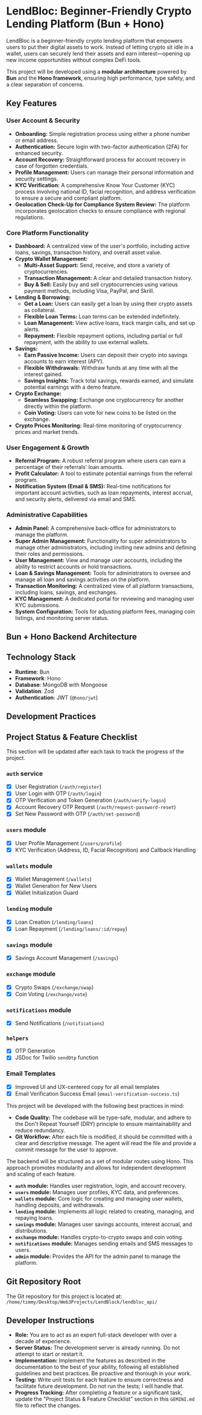 # LendBloc: Beginner-Friendly Crypto Lending Platform (Bun + Hono)

LendBloc is a beginner-friendly crypto lending platform that empowers users to put their digital assets to work. Instead of letting crypto sit idle in a wallet, users can securely lend their assets and earn interest—opening up new income opportunities without complex DeFi tools.

This project will be developed using a **modular architecture** powered by **Bun** and the **Hono framework**, ensuring high performance, type safety, and a clear separation of concerns.

## Key Features

### User Account & Security

*   **Onboarding:** Simple registration process using either a phone number or email address.
*   **Authentication:** Secure login with two-factor authentication (2FA) for enhanced security.
*   **Account Recovery:** Straightforward process for account recovery in case of forgotten credentials.
*   **Profile Management:** Users can manage their personal information and security settings.
*   **KYC Verification:** A comprehensive Know Your Customer (KYC) process involving national ID, facial recognition, and address verification to ensure a secure and compliant platform.
*   **Geolocation Check-Up for Compliance System Review:** The platform incorporates geolocation checks to ensure compliance with regional regulations.

### Core Platform Functionality

*   **Dashboard:** A centralized view of the user's portfolio, including active loans, savings, transaction history, and overall asset value.
*   **Crypto Wallet Management:**
    *   **Multi-Asset Support:** Send, receive, and store a variety of cryptocurrencies.
    *   **Transaction Management:** A clear and detailed transaction history.
    *   **Buy & Sell:** Easily buy and sell cryptocurrencies using various payment methods, including Visa, PayPal, and Skrill.
*   **Lending & Borrowing:**
    *   **Get a Loan:** Users can easily get a loan by using their crypto assets as collateral.
    *   **Flexible Loan Terms:** Loan terms can be extended indefinitely.
    *   **Loan Management:** View active loans, track margin calls, and set up alerts.
    *   **Repayment:** Flexible repayment options, including partial or full repayment, with the ability to use external wallets.
*   **Savings:**
    *   **Earn Passive Income:** Users can deposit their crypto into savings accounts to earn interest (APY).
    *   **Flexible Withdrawals:** Withdraw funds at any time with all the interest gained.
    *   **Savings Insights:** Track total savings, rewards earned, and simulate potential earnings with a demo feature.
*   **Crypto Exchange:**
    *   **Seamless Swapping:** Exchange one cryptocurrency for another directly within the platform.
    *   **Coin Voting:** Users can vote for new coins to be listed on the exchange.
*   **Crypto Prices Monitoring:** Real-time monitoring of cryptocurrency prices and market trends.

### User Engagement & Growth

*   **Referral Program:** A robust referral program where users can earn a percentage of their referrals' loan amounts.
*   **Profit Calculator:** A tool to estimate potential earnings from the referral program.
*   **Notification System (Email & SMS):** Real-time notifications for important account activities, such as loan repayments, interest accrual, and security alerts, delivered via email and SMS.

### Administrative Capabilities

*   **Admin Panel:** A comprehensive back-office for administrators to manage the platform.
*   **Super Admin Management:** Functionality for super administrators to manage other administrators, including inviting new admins and defining their roles and permissions.
*   **User Management:** View and manage user accounts, including the ability to restrict accounts or hold transactions.
*   **Loan & Savings Management:** Tools for administrators to oversee and manage all loan and savings activities on the platform.
*   **Transaction Monitoring:** A centralized view of all platform transactions, including loans, savings, and exchanges.
*   **KYC Management:** A dedicated portal for reviewing and managing user KYC submissions.
*   **System Configuration:** Tools for adjusting platform fees, managing coin listings, and monitoring server status.

## Bun + Hono Backend Architecture

## Technology Stack

*   **Runtime**: Bun
*   **Framework**: Hono
*   **Database**: MongoDB with Mongoose
*   **Validation**: Zod
*   **Authentication**: JWT (`@hono/jwt`)

## Development Practices

## Project Status & Feature Checklist

This section will be updated after each task to track the progress of the project.

### `auth` service
- [x] User Registration (`/auth/register`)
- [x] User Login with OTP (`/auth/login`)
- [x] OTP Verification and Token Generation (`/auth/verify-login`)
- [x] Account Recovery OTP Request (`/auth/request-password-reset`)
- [x] Set New Password with OTP (`/auth/set-password`)

### `users` module
- [x] User Profile Management (`/users/profile`)
- [x] KYC Verification (Address, ID, Facial Recognition) and Callback Handling

### `wallets` module
- [x] Wallet Management (`/wallets`)
- [x] Wallet Generation for New Users
- [x] Wallet Initialization Guard

### `lending` module
- [x] Loan Creation (`/lending/loans`)
- [x] Loan Repayment (`/lending/loans/:id/repay`)

### `savings` module
- [x] Savings Account Management (`/savings`)

### `exchange` module
- [x] Crypto Swaps (`/exchange/swap`)
- [x] Coin Voting (`/exchange/vote`)

### `notifications` module
- [x] Send Notifications (`/notifications`)

### `helpers`
- [x] OTP Generation
- [x] JSDoc for Twilio `sendOtp` function

### Email Templates
- [x] Improved UI and UX-centered copy for all email templates
- [x] Email Verification Success Email (`email-verification-success.ts`)

This project will be developed with the following best practices in mind:

*   **Code Quality:** The codebase will be type-safe, modular, and adhere to the Don't Repeat Yourself (DRY) principle to ensure maintainability and reduce redundancy.
*   **Git Workflow:** After each file is modified, it should be committed with a clear and descriptive message. The agent will read the file and provide a commit message for the user to approve.

The backend will be structured as a set of modular routes using Hono. This approach promotes modularity and allows for independent development and scaling of each feature.

*   **`auth` module:** Handles user registration, login, and account recovery.
*   **`users` module:** Manages user profiles, KYC data, and preferences.
*   **`wallets` module:** Core logic for creating and managing user wallets, handling deposits, and withdrawals.
*   **`lending` module:** Implements all logic related to creating, managing, and repaying loans.
*   **`savings` module:** Manages user savings accounts, interest accrual, and distributions.
*   **`exchange` module:** Handles crypto-to-crypto swaps and coin voting.
*   **`notifications` module:** Manages sending emails and SMS messages to users.
*   **`admin` module:** Provides the API for the admin panel to manage the platform.

## Git Repository Root

The Git repository for this project is located at: `/home/timmy/Desktop/Web3Projects/LendBlock/lendbloc_api/`

## Developer Instructions

*   **Role:** You are to act as an expert full-stack developer with over a decade of experience.
*   **Server Status:** The development server is already running. Do not attempt to start or restart it.
*   **Implementation:** Implement the features as described in the documentation to the best of your ability, following all established guidelines and best practices. Be proactive and thorough in your work.
*   **Testing:** Write unit tests for each feature to ensure correctness and facilitate future development. Do not run the tests; I will handle that.
*   **Progress Tracking:** After completing a feature or a significant task, update the "Project Status & Feature Checklist" section in this `GEMINI.md` file to reflect the changes.